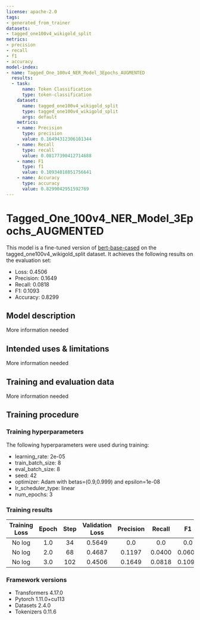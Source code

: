 ```yaml
---
license: apache-2.0
tags:
- generated_from_trainer
datasets:
- tagged_one100v4_wikigold_split
metrics:
- precision
- recall
- f1
- accuracy
model-index:
- name: Tagged_One_100v4_NER_Model_3Epochs_AUGMENTED
  results:
  - task:
      name: Token Classification
      type: token-classification
    dataset:
      name: tagged_one100v4_wikigold_split
      type: tagged_one100v4_wikigold_split
      args: default
    metrics:
    - name: Precision
      type: precision
      value: 0.16494312306101344
    - name: Recall
      type: recall
      value: 0.08177390412714688
    - name: F1
      type: f1
      value: 0.10934018851756641
    - name: Accuracy
      type: accuracy
      value: 0.8299042951592769
---
```


<!-- This model card has been generated automatically according to the information the Trainer had access to. You
should probably proofread and complete it, then remove this comment. -->

# Tagged_One_100v4_NER_Model_3Epochs_AUGMENTED

This model is a fine-tuned version of [bert-base-cased](https://huggingface.co/bert-base-cased) on the tagged_one100v4_wikigold_split dataset.
It achieves the following results on the evaluation set:
- Loss: 0.4506
- Precision: 0.1649
- Recall: 0.0818
- F1: 0.1093
- Accuracy: 0.8299

## Model description

More information needed

## Intended uses & limitations

More information needed

## Training and evaluation data

More information needed

## Training procedure

### Training hyperparameters

The following hyperparameters were used during training:
- learning_rate: 2e-05
- train_batch_size: 8
- eval_batch_size: 8
- seed: 42
- optimizer: Adam with betas=(0.9,0.999) and epsilon=1e-08
- lr_scheduler_type: linear
- num_epochs: 3

### Training results

| Training Loss | Epoch | Step | Validation Loss | Precision | Recall | F1     | Accuracy |
|:-------------:|:-----:|:----:|:---------------:|:---------:|:------:|:------:|:--------:|
| No log        | 1.0   | 34   | 0.5649          | 0.0       | 0.0    | 0.0    | 0.7875   |
| No log        | 2.0   | 68   | 0.4687          | 0.1197    | 0.0400 | 0.0600 | 0.8147   |
| No log        | 3.0   | 102  | 0.4506          | 0.1649    | 0.0818 | 0.1093 | 0.8299   |


### Framework versions

- Transformers 4.17.0
- Pytorch 1.11.0+cu113
- Datasets 2.4.0
- Tokenizers 0.11.6
